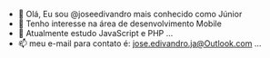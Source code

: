 - 👋 Olá, Eu sou @joseedivandro mais conhecido como Júnior
- 👀 Tenho interesse na área de desenvolvimento Mobile 
- 🌱 Atualmente estudo  JavaScript e PHP ...
- 📫 meu e-mail para contato é: jose.edivandro.ja@Outlook.com ...

<!---
joseedivandro/joseedivandro is a ✨ special ✨ repository because its `README.md` (this file) appears on your GitHub profile.
You can click the Preview link to take a look at your changes.
--->
